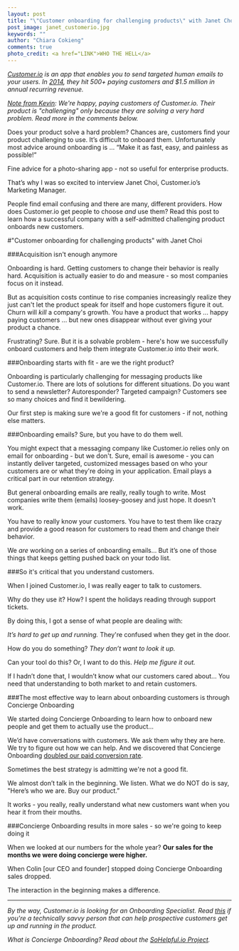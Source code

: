 ```yaml
---
layout: post
title: "\"Customer onboarding for challenging products\" with Janet Choi from Customer.io"
post_image: janet_customerio.jpg
keywords: ""
author: "Chiara Cokieng"
comments: true
photo_credit: <a href="LINK">WHO THE HELL</a>
---
```

*[Customer.io](http://customer.io/) is an app that enables you to send targeted human emails to your users. In [2014](http://customer.io/is-open/2014-Year-in-review.html), they hit 500+ paying customers and $1.5 million in annual recurring revenue.*

*<u>Note from [Kevin](http://twitter.com/kevindewalt)</u>: We're happy, paying customers of Customer.io. Their product is "challenging" only because they are solving a very hard problem. Read more in the comments below.*

Does your product solve a hard problem? Chances are, customers find your product challenging to use. It’s difficult to onboard them. Unfortunately most advice around onboarding is ... “Make it as fast, easy, and painless as possible!”

Fine advice for a photo-sharing app - not so useful for enterprise products.

That’s why I was so excited to interview Janet Choi, Customer.io’s Marketing Manager.

People find email confusing and there are many, different providers. How does Customer.io get people to choose *and* use them? Read this post to learn how a successful company with a self-admitted challenging product onboards new customers.

#"Customer onboarding for challenging products" with Janet Choi

###Acquisition isn't enough anymore

Onboarding is hard. Getting customers to change their behavior is really hard. Acquisition is actually easier to do and measure - so most companies focus on it instead.

But as acquisition costs continue to rise companies increasingly realize they just can't let the product speak for itself and hope customers figure it out. Churn will *kill* a company's growth. You have a product that works ... happy paying customers ... but new ones disappear without ever giving your product a chance.

Frustrating? Sure. But it is a solvable problem - here's how we successfully onboard customers and help them integrate Customer.io into their work.

###Onboarding starts with fit - are we the right product?

Onboarding is particularly challenging for messaging products like Customer.io. There are lots of solutions for different situations. Do you want to send a newsletter? Autoresponder? Targeted campaign? Customers see so many choices and find it bewildering.

Our first step is making sure we're a good fit for customers - if not, nothing else matters.

###Onboarding emails? Sure, but you have to do them well.

You might expect that a messaging company like Customer.io relies only on email for onboarding - but we don't. Sure, email is awesome - you can instantly deliver targeted, customized messages based on who your customers are or what they're doing in your application. Email plays a critical part in our retention strategy.

But general onboarding emails are really, really tough to write. Most companies write them (emails) loosey-goosey and just hope. It doesn't work.

You have to really know your customers. You have to test them like crazy and provide a good reason for customers to read them and change their behavior.

We *are* working on a series of onboarding emails… But it’s one of those things that keeps getting pushed back on your todo list.

###So it's critical that you understand customers.

When I joined Customer.io, I was really eager to talk to customers.

Why do they use it? How? I spent the holidays reading through support tickets.

By doing this, I got a sense of what people are dealing with:

*It’s hard to get up and running.* They're confused when they get in the door.

How do you do something? *They don’t want to look it up.*

Can your tool do this? Or, I want to do this. *Help me figure it out.*

If I hadn’t done that, I wouldn’t know what our customers cared about… You need that understanding to both market to and retain customers.

###The most effective way to learn about onboarding customers is through Concierge Onboarding

We started doing Concierge Onboarding to learn how to onboard new people and get them to actually use the product…

We’d have conversations with customers. We ask them why they are here. We try to figure out how we can help. And we discovered that Concierge Onboarding [doubled our paid conversion rate](http://customer.io/blog/Concierge-onboarding-doubled-conversions.html).

Sometimes the best strategy is admitting we're not a good fit.

We almost don’t talk in the beginning. We listen. What we do NOT do is say, "Here’s who we are. Buy our product.”

It works - you really, really understand what new customers want when you hear it from their mouths.

###Concierge Onboarding results in more sales - so we're going to keep doing it

When we looked at our numbers for the whole year? **Our sales for the months we were doing concierge were higher.**

When Colin [our CEO and founder] stopped doing Concierge Onboarding sales dropped.

The interaction in the beginning makes a difference.

---

*By the way, Customer.io is looking for an Onboarding Specialist. Read [this](https://boards.greenhouse.io/customerio/jobs/60111?t=oyx74m#.VTkSWmRViko) if you're a technically savvy person that can help prospective customers get up and running in the product.*

*What is Concierge Onboarding? Read about the <a href="http://blog.sohelpful.io/sohelpfulio/index.html">SoHelpful.io Project</a>.*